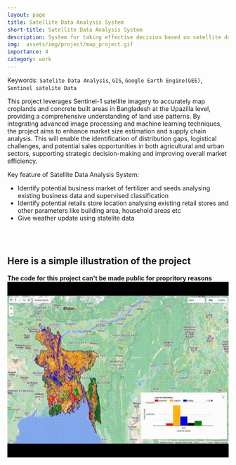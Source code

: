 ```yaml
---
layout: page
title: Satellite Data Analysis System
short-title: Satellite Data Analysis System
description: System for taking effective decision based on satellite data.
img:  assets/img/project/map_project.gif
importance: 4
category: work
---
```


Keywords: `Satelite Data Analysis`, `GIS`, `Google Earth Engine(GEE)`, `Sentinel satelite Data`

This project leverages Sentinel-1 satellite imagery to accurately map croplands and concrete built areas in Bangladesh at the Upazilla level, providing a comprehensive understanding of land use patterns. By integrating advanced image processing and machine learning techniques, the project aims to enhance market size estimation and supply chain analysis. This will enable the identification of distribution gaps, logistical challenges, and potential sales opportunities in both agricultural and urban sectors, supporting strategic decision-making and improving overall market efficiency.

Key feature of Satellite Data Analysis System:
- Identify potential business market of fertilizer and seeds  analysing existing business data and supervised classification
- Identify potential retails store location analysing existing retail stores and other parameters like building area, household areas etc
- Give weather update using statelite data

<br><br>
## Here is a simple illustration of the project <br>
**The code for this project can't be made public for propritory reasons** <br>
<img src="/assets/img/project/map_project.gif" width="600px" height="400px" alt="Satelite Project">
